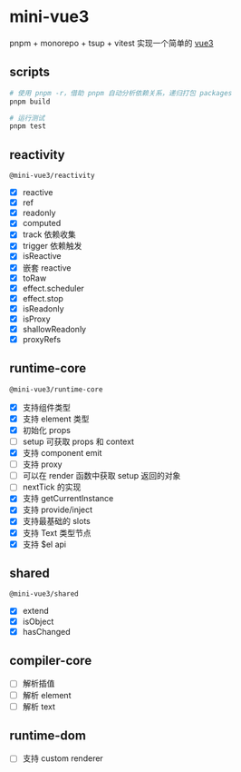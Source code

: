 # mini-vue3

pnpm + monorepo + tsup + vitest 实现一个简单的 [vue3](https://github.com/vuejs/core)

## scripts

```bash
# 使用 pnpm -r，借助 pnpm 自动分析依赖关系，递归打包 packages
pnpm build

# 运行测试
pnpm test
```

## reactivity

`@mini-vue3/reactivity`

- [x] reactive
- [x] ref
- [x] readonly
- [x] computed
- [x] track 依赖收集
- [x] trigger 依赖触发
- [x] isReactive
- [x] 嵌套 reactive
- [x] toRaw
- [x] effect.scheduler
- [x] effect.stop
- [x] isReadonly
- [x] isProxy
- [x] shallowReadonly
- [x] proxyRefs

## runtime-core

`@mini-vue3/runtime-core`

- [x] 支持组件类型
- [x] 支持 element 类型
- [x] 初始化 props
- [ ] setup 可获取 props 和 context
- [x] 支持 component emit
- [ ] 支持 proxy
- [ ] 可以在 render 函数中获取 setup 返回的对象
- [ ] nextTick 的实现
- [x] 支持 getCurrentInstance
- [x] 支持 provide/inject
- [x] 支持最基础的 slots
- [x] 支持 Text 类型节点
- [x] 支持 $el api

## shared

`@mini-vue3/shared`

- [x] extend
- [x] isObject
- [x] hasChanged

## compiler-core

- [ ] 解析插值
- [ ] 解析 element
- [ ] 解析 text

## runtime-dom

- [ ] 支持 custom renderer
